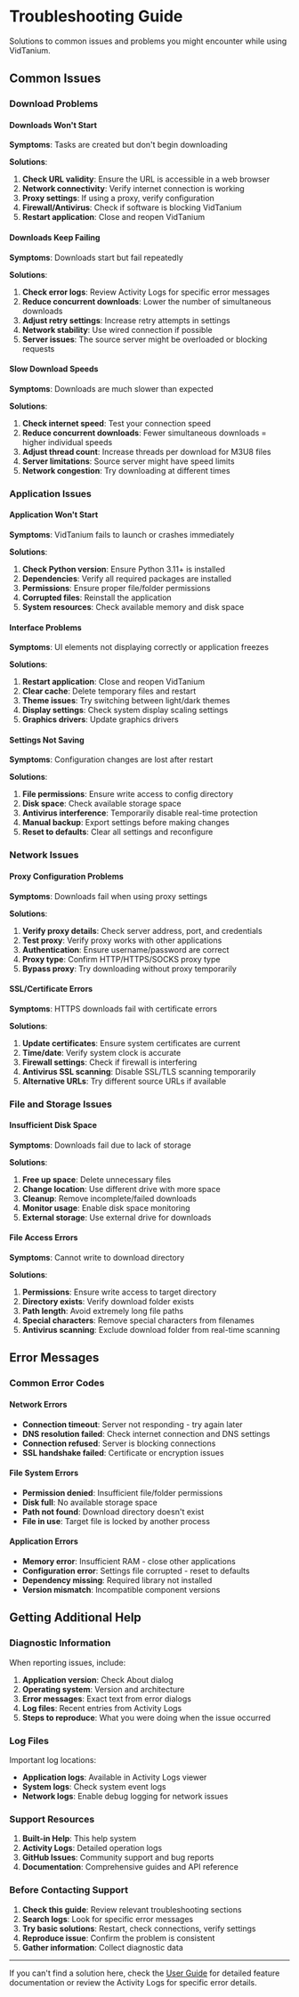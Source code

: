 # Troubleshooting Guide

Solutions to common issues and problems you might encounter while using VidTanium.

## Common Issues

### Download Problems

#### Downloads Won't Start

**Symptoms**: Tasks are created but don't begin downloading

**Solutions**:
1. **Check URL validity**: Ensure the URL is accessible in a web browser
2. **Network connectivity**: Verify internet connection is working
3. **Proxy settings**: If using a proxy, verify configuration
4. **Firewall/Antivirus**: Check if software is blocking VidTanium
5. **Restart application**: Close and reopen VidTanium

#### Downloads Keep Failing

**Symptoms**: Downloads start but fail repeatedly

**Solutions**:
1. **Check error logs**: Review Activity Logs for specific error messages
2. **Reduce concurrent downloads**: Lower the number of simultaneous downloads
3. **Adjust retry settings**: Increase retry attempts in settings
4. **Network stability**: Use wired connection if possible
5. **Server issues**: The source server might be overloaded or blocking requests

#### Slow Download Speeds

**Symptoms**: Downloads are much slower than expected

**Solutions**:
1. **Check internet speed**: Test your connection speed
2. **Reduce concurrent downloads**: Fewer simultaneous downloads = higher individual speeds
3. **Adjust thread count**: Increase threads per download for M3U8 files
4. **Server limitations**: Source server might have speed limits
5. **Network congestion**: Try downloading at different times

### Application Issues

#### Application Won't Start

**Symptoms**: VidTanium fails to launch or crashes immediately

**Solutions**:
1. **Check Python version**: Ensure Python 3.11+ is installed
2. **Dependencies**: Verify all required packages are installed
3. **Permissions**: Ensure proper file/folder permissions
4. **Corrupted files**: Reinstall the application
5. **System resources**: Check available memory and disk space

#### Interface Problems

**Symptoms**: UI elements not displaying correctly or application freezes

**Solutions**:
1. **Restart application**: Close and reopen VidTanium
2. **Clear cache**: Delete temporary files and restart
3. **Theme issues**: Try switching between light/dark themes
4. **Display settings**: Check system display scaling settings
5. **Graphics drivers**: Update graphics drivers

#### Settings Not Saving

**Symptoms**: Configuration changes are lost after restart

**Solutions**:
1. **File permissions**: Ensure write access to config directory
2. **Disk space**: Check available storage space
3. **Antivirus interference**: Temporarily disable real-time protection
4. **Manual backup**: Export settings before making changes
5. **Reset to defaults**: Clear all settings and reconfigure

### Network Issues

#### Proxy Configuration Problems

**Symptoms**: Downloads fail when using proxy settings

**Solutions**:
1. **Verify proxy details**: Check server address, port, and credentials
2. **Test proxy**: Verify proxy works with other applications
3. **Authentication**: Ensure username/password are correct
4. **Proxy type**: Confirm HTTP/HTTPS/SOCKS proxy type
5. **Bypass proxy**: Try downloading without proxy temporarily

#### SSL/Certificate Errors

**Symptoms**: HTTPS downloads fail with certificate errors

**Solutions**:
1. **Update certificates**: Ensure system certificates are current
2. **Time/date**: Verify system clock is accurate
3. **Firewall settings**: Check if firewall is interfering
4. **Antivirus SSL scanning**: Disable SSL/TLS scanning temporarily
5. **Alternative URLs**: Try different source URLs if available

### File and Storage Issues

#### Insufficient Disk Space

**Symptoms**: Downloads fail due to lack of storage

**Solutions**:
1. **Free up space**: Delete unnecessary files
2. **Change location**: Use different drive with more space
3. **Cleanup**: Remove incomplete/failed downloads
4. **Monitor usage**: Enable disk space monitoring
5. **External storage**: Use external drive for downloads

#### File Access Errors

**Symptoms**: Cannot write to download directory

**Solutions**:
1. **Permissions**: Ensure write access to target directory
2. **Directory exists**: Verify download folder exists
3. **Path length**: Avoid extremely long file paths
4. **Special characters**: Remove special characters from filenames
5. **Antivirus scanning**: Exclude download folder from real-time scanning

## Error Messages

### Common Error Codes

#### Network Errors
- **Connection timeout**: Server not responding - try again later
- **DNS resolution failed**: Check internet connection and DNS settings
- **Connection refused**: Server is blocking connections
- **SSL handshake failed**: Certificate or encryption issues

#### File System Errors
- **Permission denied**: Insufficient file/folder permissions
- **Disk full**: No available storage space
- **Path not found**: Download directory doesn't exist
- **File in use**: Target file is locked by another process

#### Application Errors
- **Memory error**: Insufficient RAM - close other applications
- **Configuration error**: Settings file corrupted - reset to defaults
- **Dependency missing**: Required library not installed
- **Version mismatch**: Incompatible component versions

## Getting Additional Help

### Diagnostic Information

When reporting issues, include:

1. **Application version**: Check About dialog
2. **Operating system**: Version and architecture
3. **Error messages**: Exact text from error dialogs
4. **Log files**: Recent entries from Activity Logs
5. **Steps to reproduce**: What you were doing when the issue occurred

### Log Files

Important log locations:
- **Application logs**: Available in Activity Logs viewer
- **System logs**: Check system event logs
- **Network logs**: Enable debug logging for network issues

### Support Resources

1. **Built-in Help**: This help system
2. **Activity Logs**: Detailed operation logs
3. **GitHub Issues**: Community support and bug reports
4. **Documentation**: Comprehensive guides and API reference

### Before Contacting Support

1. **Check this guide**: Review relevant troubleshooting sections
2. **Search logs**: Look for specific error messages
3. **Try basic solutions**: Restart, check connections, verify settings
4. **Reproduce issue**: Confirm the problem is consistent
5. **Gather information**: Collect diagnostic data

---

If you can't find a solution here, check the [User Guide](user-guide.md) for detailed feature documentation or review the Activity Logs for specific error details.
